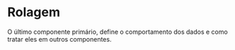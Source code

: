 # Rolagem

O último componente primário, define o comportamento dos dados e como tratar eles em outros componentes.

<p-roll />
